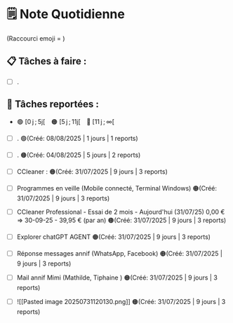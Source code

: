 # 🗒️ Note Quotidienne

(Raccourci emoji = )

## 📋 Tâches à faire :

- [ ] .


## 📌 Tâches reportées :

- 🟢 [0 j ; 5j[ 🟠 [5 j ; 11j[ 🔴 [11 j ; ∞[


- [ ] . 🟢(Créé: 08/08/2025 | 1 jours | 1 reports)
- [ ] . 🟠(Créé: 04/08/2025 | 5 jours | 2 reports)
- [ ] CCleaner : 🟠(Créé: 31/07/2025 | 9 jours | 3 reports)
- [ ] Programmes en veille (Mobile connecté, Terminal Windows) 🟠(Créé: 31/07/2025 | 9 jours | 3 reports)
- [ ] CCleaner Professional - Essai de 2 mois - Aujourd'hui (31/07/25) 0,00 € => 30-09-25 - 39,95 € (par an) 🟠(Créé: 31/07/2025 | 9 jours | 3 reports)
- [ ] Explorer chatGPT AGENT 🟠(Créé: 31/07/2025 | 9 jours | 3 reports)
- [ ] Réponse messages annif (WhatsApp, Facebook) 🟠(Créé: 31/07/2025 | 9 jours | 3 reports)
- [ ] Mail annif Mimi (Mathilde, Tiphaine ) 🟠(Créé: 31/07/2025 | 9 jours | 3 reports)
- [ ] ![[Pasted image 20250731120130.png]] 🟠(Créé: 31/07/2025 | 9 jours | 3 reports)




